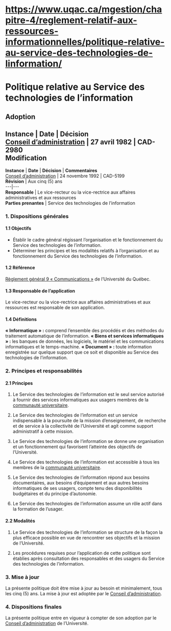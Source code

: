 # https://www.uqac.ca/mgestion/chapitre-4/reglement-relatif-aux-ressources-informationnelles/politique-relative-au-service-des-technologies-de-linformation/

# Politique relative au Service des technologies de l’information
**Adoption**  
---  
**Instance** | **Date** | **Décision**  
[Conseil d’administration](https://www.uqac.ca/mgestion/chapitre-4/reglement-relatif-aux-ressources-informationnelles/politique-relative-au-service-des-technologies-de-linformation/<https:/www.uqac.ca/mgestion/lexique/conseil-dadministration/>) | 27 avril 1982 | CAD-2980  
**Modification**  
---  
**Instance** | **Date** | **Décision** | **Commentaires**  
[Conseil d’administration](https://www.uqac.ca/mgestion/chapitre-4/reglement-relatif-aux-ressources-informationnelles/politique-relative-au-service-des-technologies-de-linformation/<https:/www.uqac.ca/mgestion/lexique/conseil-dadministration/>) | 24 novembre 1992 | CAD-5199  
**Révision** | Aux cinq (5) ans  
---|---  
**Responsable** | Le vice-recteur ou la vice-rectrice aux affaires administratives et aux ressources  
**Parties prenantes** | Service des technologies de l’information  
### 1. Dispositions générales
#### 1.1 Objectifs
  * Établir le cadre général régissant l’organisation et le fonctionnement du Service des technologies de l’information.
  * Déterminer les principes et les modalités relatifs à l’organisation et au fonctionnement du Service des technologies de l’information.


#### 1.2 Référence
[Règlement général 9 « Communications »](https://www.uqac.ca/mgestion/chapitre-4/reglement-relatif-aux-ressources-informationnelles/politique-relative-au-service-des-technologies-de-linformation/<https:/reseau.uquebec.ca/fr/system/files/documents/Secretariat_general/reglements_generaux/regle_9.pdf>) de l’Université du Québec.
#### 1.3 Responsable de l’application
Le vice-recteur ou la vice-rectrice aux affaires administratives et aux ressources est responsable de son application.
#### 1.4 Définitions
**« Informatique » :** comprend l’ensemble des procédés et des méthodes du traitement automatique de l’information.
**« Biens et services informatiques » :** les banques de données, les logiciels, le matériel et les communications informatiques et le temps-machine.
**« Document » :** toute information enregistrée sur quelque support que ce soit et disponible au Service des technologies de l’information.
### 2. Principes et responsabilités
#### 2.1 Principes
  1. Le Service des technologies de l’information est le seul service autorisé à fournir des services informatiques aux usagers membres de la [communauté universitaire](https://www.uqac.ca/mgestion/chapitre-4/reglement-relatif-aux-ressources-informationnelles/politique-relative-au-service-des-technologies-de-linformation/<https:/www.uqac.ca/mgestion/lexique/communaute-universitaire/>).


  1. Le Service des technologies de l’information est un service indispensable à la poursuite de la mission d’enseignement, de recherche et de service à la collectivité de l’Université et agit comme support administratif à cette mission.


  1. Le Service des technologies de l’information se donne une organisation et un fonctionnement qui favorisent l’atteinte des objectifs de l’Université.


  1. Le Service des technologies de l’information est accessible à tous les membres de la [communauté universitaire](https://www.uqac.ca/mgestion/chapitre-4/reglement-relatif-aux-ressources-informationnelles/politique-relative-au-service-des-technologies-de-linformation/<https:/www.uqac.ca/mgestion/lexique/communaute-universitaire/>).


  1. Le Service des technologies de l’information répond aux besoins documentaires, aux besoins d’équipement et aux autres besoins informatiques de ses usagers, compte tenu des disponibilités budgétaires et du principe d’autonomie.


  1. Le Service des technologies de l’information assume un rôle actif dans la formation de l’usager.


#### 2.2 Modalités
  1. Le Service des technologies de l’information se structure de la façon la plus efficace possible en vue de rencontrer ses objectifs et la mission de l’Université.


  1. Les procédures requises pour l’application de cette politique sont établies après consultation des responsables et des usagers du Service des technologies de l’information.


### 3. Mise à jour
La présente politique doit être mise à jour au besoin et minimalement, tous les cinq (5) ans. La mise à jour est adoptée par le [Conseil d’administration](https://www.uqac.ca/mgestion/chapitre-4/reglement-relatif-aux-ressources-informationnelles/politique-relative-au-service-des-technologies-de-linformation/<https:/www.uqac.ca/mgestion/lexique/conseil-dadministration/>).
### 4. Dispositions finales
La présente politique entre en vigueur à compter de son adoption par le [Conseil d’administration](https://www.uqac.ca/mgestion/chapitre-4/reglement-relatif-aux-ressources-informationnelles/politique-relative-au-service-des-technologies-de-linformation/<https:/www.uqac.ca/mgestion/lexique/conseil-dadministration/>) de l’Université.
